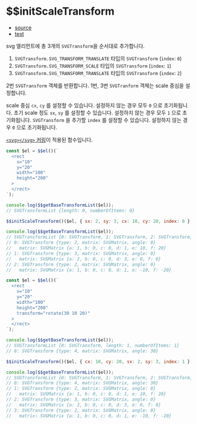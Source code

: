 # \$\$initScaleTransform

- [source](./initScaleTransform.index.js)
- [test](./initScaleTransform.spec.js)

svg 엘리먼트에 총 3개의 `SVGTransform`을 순서대로 추가합니다.

1. `SVGTransform.SVG_TRANSFORM_TRANSLATE` 타입의 `SVGTransform` (`index`: `0`)
2. `SVGTransform.SVG_TRANSFORM_SCALE` 타입의 `SVGTransform` (`index`: `1`)
3. `SVGTransform.SVG_TRANSFORM_TRANSLATE` 타입의 `SVGTransform` (`index`: `2`)

2번 `SVGTransform` 객체를 반환합니다.
1번, 3번 `SVGTranform` 객체는 scale 중심을 설정합니다.

scale 중심 `cx`, `cy` 를 설정할 수 있습니다. 설정하지 않는 경우 모두 `0` 으로 초기화됩니다.
초기 scale 정도 `sx`, `sy` 를 설정할 수 있습니다. 설정하지 않는 경우 모두 `1` 으로 초기화됩니다.
`SVGTransform` 을 추가할 `index` 를 설정할 수 있습니다. 설정하지 않는 경우 `0` 으로 초기화됩니다.

[`<svg></svg>` 커링](../../doc/SVG_CURRYING.md)이 적용된 함수입니다.

```javascript
const $el = $$el()(`
  <rect
    x="10"
    y="20"
    width="100"
    height="200"
  >
  </rect>
`);

console.log($$getBaseTransformList($el));
// SVGTransformList {length: 0, numberOfItems: 0}

$$initScaleTransform()($el, { sx: 2, sy: 3, cx: 10, cy: 20, index: 0 });

console.log($$getBaseTransformList($el));
// SVGTransformList {0: SVGTransform, 1: SVGTransform, 2: SVGTransform, length: 3, numberOfItems: 3}
// 0: SVGTransform {type: 2, matrix: SVGMatrix, angle: 0}
//   matrix: SVGMatrix {a: 1, b: 0, c: 0, d: 1, e: 10, f: 20}
// 1: SVGTransform {type: 3, matrix: SVGMatrix, angle: 0}
//   matrix: SVGMatrix {a: 2, b: 0, c: 0, d: 3, e: 0, f: 0}
// 2: SVGTransform {type: 2, matrix: SVGMatrix, angle: 0}
//   matrix: SVGMatrix {a: 1, b: 0, c: 0, d: 1, e: -10, f: -20}
```

```javascript
const $el = $$el()(`
  <rect
    x="10"
    y="20"
    width="100"
    height="200"
    transform="rotate(30 10 20)"
  >
  </rect>
`);

console.log($$getBaseTransformList($el));
// SVGTransformList {0: SVGTransform, length: 1, numberOfItems: 1}
// 0: SVGTransform {type: 4, matrix: SVGMatrix, angle: 30}

$$initScaleTransform()($el, { cx: 10, cy: 20, sx: 2, sy: 3, index: 1 });

console.log($$getBaseTransformList($el));
// SVGTransformList {0: SVGTransform, 1: SVGTransform, 2: SVGTransform, 3: SVGTransform, length: 4, numberOfItems: 4}
// 0: SVGTransform {type: 4, matrix: SVGMatrix, angle: 30}
// 1: SVGTransform {type: 2, matrix: SVGMatrix, angle: 0}
//   matrix: SVGMatrix {a: 1, b: 0, c: 0, d: 1, e: 10, f: 20}
// 2: SVGTransform {type: 3, matrix: SVGMatrix, angle: 0}
//   matrix: SVGMatrix {a: 2, b: 0, c: 0, d: 3, e: 0, f: 0}
// 3: SVGTransform {type: 2, matrix: SVGMatrix, angle: 0}
//   matrix: SVGMatrix {a: 1, b: 0, c: 0, d: 1, e: -10, f: -20}
```
